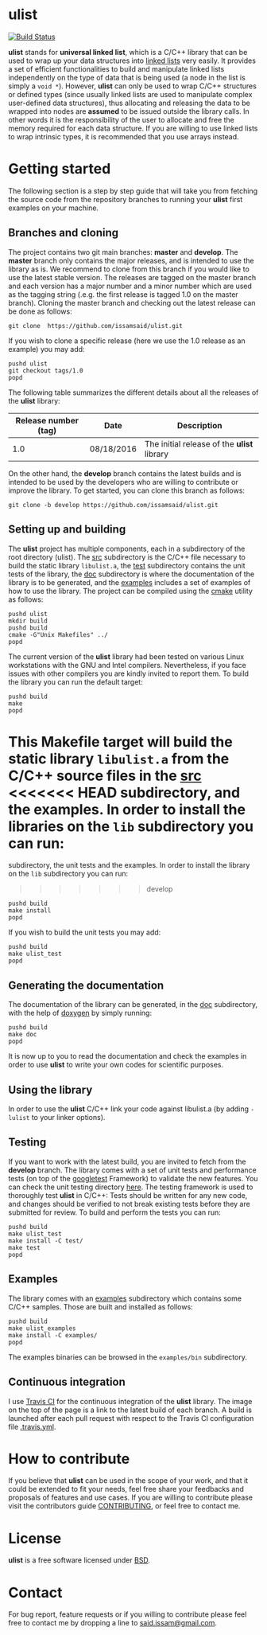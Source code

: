 # ulist
[![Build Status](https://travis-ci.org/issamsaid/ulist.svg?branch=master)](https://travis-ci.org/issamsaid/ulist)

**ulist** stands for **universal linked list**, which is a C/C++
library that can be used to wrap up your data structures into 
[linked lists](https://en.wikipedia.org/wiki/Linked_list) very easily. 
It provides a set of efficient functionalities to build and 
manipulate linked lists independently on the type of data that is being 
used (a node in the list is simply a `void *`). 
However, **ulist** can only be used to wrap C/C++ structures or defined 
types (since usually linked lists are used to manipulate complex user-defined 
data structures), thus allocating and releasing the data to be wrapped into 
nodes are **assumed** to be issued outside the library calls. In other words
it is the responsibility of the user to allocate and free the memory required
for each data structure. If you are willing to use linked lists to wrap 
intrinsic types, it is recommended that you use arrays instead.

# Getting started
The following section is a step by step guide that will take you from fetching
the source code from the repository branches to running your **ulist** first 
examples on your machine.

## Branches and cloning
The project contains two git main branches: **master** and **develop**. 
The **master** branch only contains the major releases, and 
is intended to use the library as is.
We recommend to clone from this branch if you would like to use 
the latest stable version. 
The releases are tagged on the master branch and each version has a major
number and a minor number which are used as the tagging string (.e.g. the 
first release is tagged 1.0 on the master branch).
Cloning the master branch and checking out the latest release can
be done as follows:
```
git clone  https://github.com/issamsaid/ulist.git
```
If you wish to clone a specific release (here we use the 1.0 release as
an example) you may add:
```
pushd ulist
git checkout tags/1.0
popd
``` 
The following table summarizes the different details about all the 
releases of the **ulist** library:</br>

Release number (tag)  | Date         | Description                                    
--------------------- | ------------ | -----------------------------------------------
1.0                   | 08/18/2016   | The initial release of the <b>ulist</b> library

On the other hand, the **develop** branch contains the latest builds and is
intended to be used by the developers who are willing to contribute or improve 
the library. To get started, you can clone this branch as follows:
```
git clone -b develop https://github.com/issamsaid/ulist.git
```

## Setting up and building
The **ulist** project has multiple components, each in a subdirectory of the
root directory (ulist). The [src](https://github.com/issamsaid/ulist/tree/master/src)
subdirectory is the C/C++ file necessary to build the static library 
`libulist.a`, the [test](https://github.com/issamsaid/ulist/tree/master/test) subdirectory contains the unit tests of the library, 
 the [doc](https://github.com/issamsaid/ulist/tree/master/doc) subdirectory is 
 where the documentation of the library is to be generated,
 and the [examples](https://github.com/issamsaid/ulist/tree/master/examples) includes a set of examples of how to use the library.
The project can be compiled using the [cmake](https://cmake.org/) utility
 as follows:
```
pushd ulist
mkdir build
pushd build
cmake -G"Unix Makefiles" ../
popd
```
The current version of the <b>ulist</b> library had been tested on various Linux 
workstations with the GNU and Intel compilers. Nevertheless, if you face issues 
with other compilers you are kindly invited to report them.
To build the library you can run the default target:
```
pushd build
make 
popd 
```
This Makefile target will build the static library `libulist.a` from the C/C++ 
source files in the [src](https://github.com/issamsaid/ulist/tree/master/src)
<<<<<<< HEAD
subdirectory, and the examples. 
In order to install the libraries on the `lib` subdirectory you can run:
=======
subdirectory, the unit tests and the examples. 
In order to install the library on the `lib` subdirectory you can run:
>>>>>>> develop
```
pushd build
make install
popd
```
If you wish to build the unit tests you may add:
```
pushd build
make ulist_test
popd
```
## Generating the documentation
The documentation of the library can be generated, in the [doc](https://github.com/issamsaid/ulist/tree/master/doc) subdirectory,
with the help of [doxygen](http://www.stack.nl/~dimitri/doxygen/) by simply running:
```
pushd build
make doc
popd
```
It is now up to you to read the documentation and check the examples in order 
to use <b>ulist</b> to write your own codes for scientific purposes.

## Using the library
In order to use the <b>ulist</b> C/C++ link your code against libulist.a 
(by adding `-lulist` to your linker options).<br/>

## Testing
If you want to work with the latest build, you are invited to fetch from the 
**develop** branch. The library comes with a set of unit tests and performance 
tests (on top of the [googletest](https://github.com/google/googletest/) 
Framework) to validate the new features. You can check the unit testing 
directory [here](https://github.com/issamsaid/ulist/tree/master/test).
The testing framework is used to thoroughly test <b>ulist</b> in C/C++: 
Tests should be written for any new code, and changes should be verified to not 
break existing tests before they are submitted for review. 
To build and perform the tests you can run:
```
pushd build
make ulist_test
make install -C test/
make test
popd
```

## Examples
The library comes with an 
[examples](https://github.com/issamsaid/ulist/tree/master/examples)
subdirectory which contains some C/C++ samples. Those are built
and installed as follows:
```
pushd build
make ulist_examples
make install -C examples/
popd
```
The examples binaries can be browsed in the `examples/bin` subdirectory.

## Continuous integration
I use [Travis CI](https://travis-ci.org/issamsaid/ulist) for the continuous 
integration of the <b>ulist</b> library. The image on the top of the page is a
link to the latest build of each branch.
A build is launched after each pull request with respect to the Travis CI 
configuration file 
[.travis.yml](https://github.com/issamsaid/ulist/tree/master/.travis.yml).

# How to contribute
If you believe that <b>ulist</b> can be used in the scope of your work,
and that it could be extended to fit your needs, feel free share 
your feedbacks and proposals of features and use cases. 
If you are willing to contribute please visit the contributors guide
[CONTRIBUTING](https://github.com/issamsaid/ulist/tree/master/CONTRIBUTING.md),
or feel free to contact me.

# License
<b>ulist</b> is a free software licensed under 
[BSD](https://github.com/issamsaid/ulist/tree/master/LICENSE.md).

# Contact
For bug report, feature requests or if you willing to contribute please 
feel free to contact me by dropping a line to said.issam@gmail.com.